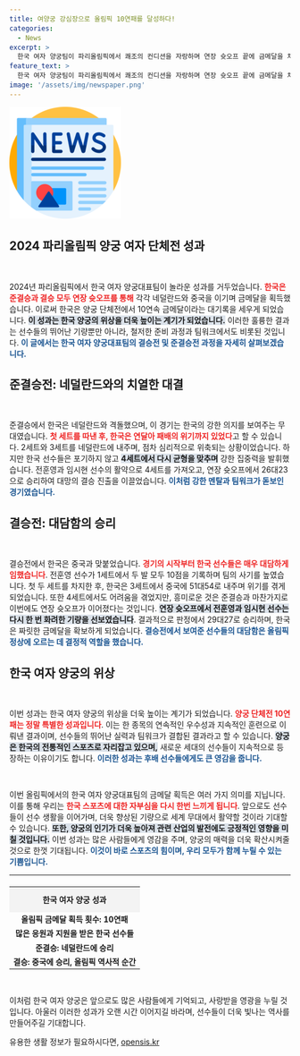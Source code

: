 ```yaml
---
title: 여양궁 강심장으로 올림픽 10연패를 달성하다!
categories:
  - News
excerpt: >
  한국 여자 양궁팀이 파리올림픽에서 쾌조의 컨디션을 자랑하며 연장 슛오프 끝에 금메달을 차지, 10연패를 이뤄냈습니다! 준결승과 결승에서 각국의 도전을 뚫고 역대급 기록을 세운 그들의 대담한 승부를 놓치지 마세요.
feature_text: >
  한국 여자 양궁팀이 파리올림픽에서 쾌조의 컨디션을 자랑하며 연장 슛오프 끝에 금메달을 차지, 10연패를 이뤄냈습니다! 준결승과 결승에서 각국의 도전을 뚫고 역대급 기록을 세운 그들의 대담한 승부를 놓치지 마세요.
image: '/assets/img/newspaper.png'
---
```


<p><img src="/assets/img/newspaper.png" alt="kimp 속보" /></p>

<h2 data-ke-size="size26">2024 파리올림픽 양궁 여자 단체전 성과</h2>

<p data-ke-size="size16">&nbsp;</p>

<p>2024년 파리올림픽에서 한국 여자 양궁대표팀이 놀라운 성과를 거두었습니다. <b><span style="color: #ee2323;">한국은 준결승과 결승 모두 연장 슛오프를 통해</span></b> 각각 네덜란드와 중국을 이기며 금메달을 획득했습니다. 이로써 한국은 양궁 단체전에서 10연속 금메달이라는 대기록을 세우게 되었습니다. <b><span style="background-color: #21538527;">이 성과는 한국 양궁의 위상을 더욱 높이는 계기가 되었습니다.</span></b> 이러한 훌륭한 결과는 선수들의 뛰어난 기량뿐만 아니라, 철저한 준비 과정과 팀워크에서도 비롯된 것입니다. <b><span style="color: #1a5490;">이 글에서는 한국 여자 양궁대표팀의 결승전 및 준결승전 과정을 자세히 살펴보겠습니다.</span></b></p>

<h2 data-ke-size="size26">준결승전: 네덜란드와의 치열한 대결</h2>

<p data-ke-size="size16">&nbsp;</p>

<p>준결승에서 한국은 네덜란드와 격돌했으며, 이 경기는 한국의 강한 의지를 보여주는 무대였습니다. <b><span style="color: #ee2323;">첫 세트를 따낸 후, 한국은 연달아 패배의 위기까지 있었다</span></b>고 할 수 있습니다. 2세트와 3세트를 네덜란드에 내주며, 점차 심리적으로 위축되는 상황이었습니다. 하지만 한국 선수들은 포기하지 않고 <b><span style="background-color: #21538527;">4세트에서 다시 균형을 맞추며</span></b> 강한 집중력을 발휘했습니다. 전훈영과 임시현 선수의 활약으로 4세트를 가져오고, 연장 슛오프에서 26대23으로 승리하여 대망의 결승 진출을 이끌었습니다. <b><span style="color: #1a5490;">이처럼 강한 멘탈과 팀워크가 돋보인 경기였습니다.</span></b></p>

<h2 data-ke-size="size26">결승전: 대담함의 승리</h2>

<p data-ke-size="size16">&nbsp;</p>

<p>결승전에서 한국은 중국과 맞붙었습니다. <b><span style="color: #ee2323;">경기의 시작부터 한국 선수들은 매우 대담하게 임했습니다</span></b>. 전훈영 선수가 1세트에서 두 발 모두 10점을 기록하며 팀의 사기를 높였습니다. 첫 두 세트를 차지한 후, 한국은 3세트에서 중국에 51대54로 내주며 위기를 겪게 되었습니다. 또한 4세트에서도 어려움을 겪었지만, 흥미로운 것은 준결승과 마찬가지로 이번에도 연장 슛오프가 이어졌다는 것입니다. <b><span style="background-color: #21538527;">연장 슛오프에서 전훈영과 임시현 선수는 다시 한 번 화려한 기량을 선보였습니다</span></b>. 결과적으로 판정에서 29대27로 승리하며, 한국은 짜릿한 금메달을 확보하게 되었습니다. <b><span style="color: #1a5490;">결승전에서 보여준 선수들의 대담함은 올림픽 정상에 오르는 데 결정적 역할을 했습니다.</span></b></p>

<h2 data-ke-size="size26">한국 여자 양궁의 위상</h2>

<p data-ke-size="size16">&nbsp;</p>

<p>이번 성과는 한국 여자 양궁의 위상을 더욱 높이는 계기가 되었습니다. <b><span style="color: #ee2323;">양궁 단체전 10연패는 정말 특별한 성과입니다</span></b>. 이는 한 종목의 연속적인 우수성과 지속적인 훈련으로 이뤄낸 결과이며, 선수들의 뛰어난 실력과 팀워크가 결합된 결과라고 할 수 있습니다. <b><span style="background-color: #21538527;">양궁은 한국의 전통적인 스포츠로 자리잡고 있으며,</span></b> 새로운 세대의 선수들이 지속적으로 등장하는 이유이기도 합니다. <b><span style="color: #1a5490;">이러한 성과는 후배 선수들에게도 큰 영감을 줍니다.</span></b></p>

<p data-ke-size="size16">&nbsp;</p>

<p>이번 올림픽에서의 한국 여자 양궁대표팀의 금메달 획득은 여러 가지 의미를 지닙니다. 이를 통해 우리는 <b><span style="color: #ee2323;">한국 스포츠에 대한 자부심을 다시 한번 느끼게 됩니다</span></b>. 앞으로도 선수들이 선수 생활을 이어가며, 더욱 향상된 기량으로 세계 무대에서 활약할 것이라 기대할 수 있습니다. <b><span style="background-color: #21538527;">또한, 양궁의 인기가 더욱 높아져 관련 산업의 발전에도 긍정적인 영향을 미칠 것입니다.</span></b> 이번 성과는 많은 사람들에게 영감을 주며, 양궁의 매력을 더욱 확산시켜줄 것으로 한껏 기대됩니다. <b><span style="color: #1a5490;">이것이 바로 스포츠의 힘이며, 우리 모두가 함께 누릴 수 있는 기쁨입니다.</span></b></p>

<hr/>

<table style="width: 100%; border-collapse: collapse; margin-top: 20px;">
    <tr>
        <td style="text-align: center; height: 40px; background-color: #f3f3f3;"><b>한국 여자 양궁 성과</b></td>
    </tr>
    <tr>
        <td style="text-align: center; height: 17px;"><b>올림픽 금메달 획득 횟수: 10연패</b></td>
    </tr>
    <tr>
        <td style="text-align: center; height: 17px;"><b>많은 응원과 지원을 받은 한국 선수들</b></td>
    </tr>
    <tr>
        <td style="text-align: center; height: 17px;"><b>준결승: 네덜란드에 승리</b></td>
    </tr>
    <tr>
        <td style="text-align: center; height: 17px;"><b>결승: 중국에 승리, 올림픽 역사적 순간</b></td>
    </tr>
</table>

<p data-ke-size="size16">&nbsp;</p> 

<p>이처럼 한국 여자 양궁은 앞으로도 많은 사람들에게 기억되고, 사랑받을 영광을 누릴 것입니다. 아울러 이러한 성과가 오랜 시간 이어지길 바라며, 선수들이 더욱 빛나는 역사를 만들어주길 기대합니다.</p>
유용한 생활 정보가 필요하시다면, <a href="https://opensis.kr" rel="dofollow">opensis.kr</a>


